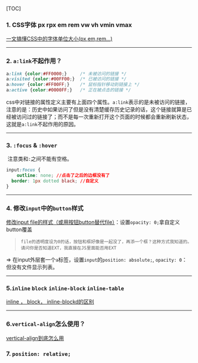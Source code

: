 [TOC]

### 1. CSS字体 px rpx em rem vw vh vmin vmax

[一文搞懂CSS中的字体单位大小(px,em,rem...)](https://juejin.im/post/6844903897421578253)

---

### 2. ```a:link```不起作用？

```css
a:link {color:#FF0000;}		/* 未被访问的链接 */
a:visited {color:#00FF00;}	/* 已被访问的链接 */
a:hover {color:#FF00FF;}	/* 鼠标指针移动到链接上 */
a:active {color:#0000FF;}	/* 正在被点击的链接 */
```

​		css中对链接的属性定义主要有上面四个属性。```a:link```表示的是未被访问的链接，注意的是：历史中如果访问了但是没有清楚缓存历史记录的话，这个链接就算是已经被访问过的链接了；而不是每一次重新打开这个页面的时候都会重新刷新状态，这就是```a:link```不起作用的原因。

****

### 3. `:focus` & `:hover`

​	注意类和`:`之间不能有空格。

```css
input:focus {
	outline: none; //点击了之后的边框没有了
  border: 1px dotted black; //自定义
}
```

****

### 4. 修改`input`中的`button`样式

[修改input file的样式（或用按钮button替代file）](https://blog.csdn.net/u014800380/article/details/53105767)：设置`opacity: 0;`拿自定义button覆盖

> ```
> file的透明度设为0的话，按钮和框好像是一起没了，再添一个框？这种方式我知道的。请问你是否知道EXT，我直接在JS里面能否用EXT
> ```

=> 在input外层套一个`a`标签，设置`input`的`position: absolute;`, `opacity: 0`：但没有文件显示列表。

****

### 5.`inline` `block` `inline-block` `inline-table`

[inline ， block， inline-blockd的区别](https://blog.csdn.net/xuanwugang/article/details/80254401)

****

### 6.`vertical-align`怎么使用？

[vertical-align到底怎么用](https://www.jianshu.com/p/ce7e4a997a2c)

### 7. `position: relative;`

